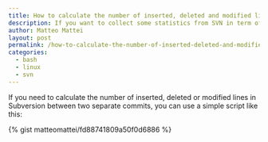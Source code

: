 ```yaml
---
title: How to calculate the number of inserted, deleted and modified lines in Subversion
description: If you want to collect some statistics from SVN in term of lines modified, inserted or deleted you can use this bash code
author: Matteo Mattei
layout: post
permalink: /how-to-calculate-the-number-of-inserted-deleted-and-modified-lines-in-subversion/
categories:
  - bash
  - linux
  - svn
---
```

If you need to calculate the number of inserted, deleted or modified lines in Subversion between two separate commits, you can use a simple script like this:

{% gist matteomattei/fd88741809a50f0d6886 %}
